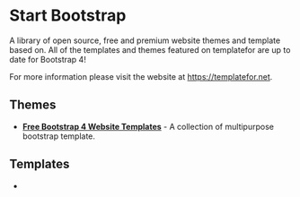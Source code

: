 # Start Bootstrap

A library of open source, free and premium website themes and template based on. All of the templates and themes featured on templatefor are up to date for Bootstrap 4!

For more information please visit the website at <https://templatefor.net>.

## Themes

- [**Free Bootstrap 4 Website Templates**](https://templatefor.net/free-bootstrap-4-website-templates/) - A collection of multipurpose bootstrap template.

## Templates

- 

